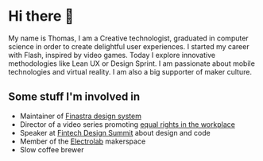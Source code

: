# Hi there 👋

My name is Thomas, I am a Creative technologist, graduated in computer science in order to create delightful user experiences. I started my career with Flash, inspired by video games. Today I explore innovative methodologies like Lean UX or Design Sprint. I am passionate about mobile technologies and virtual reality. I am also a big supporter of maker culture.

## Some stuff I'm involved in

- Maintainer of [Finastra design system](https://design.fusionfabric.cloud/)
- Director of a video series promoting [equal rights in the workplace](https://www.youtube.com/playlist?list=PLs64F-ka0ebB2ujnhV9n-BsYTalJlIrVO)
- Speaker at [Fintech Design Summit](https://fintechdesignsummit.com/) about design and code
- Member of the [Electrolab](https://www.electrolab.fr/) makerspace
- Slow coffee brewer
